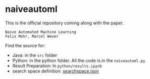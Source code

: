 # naiveautoml
This is the official repository coming along with the paper.
```
Naive Automated Machine Learning
Felix Mohr, Marcel Wever
```
Find the source for:
- Java: in  the `src` folder
- Python: in the python folder. All the code is in the `naiveautoml.py`
- Result Preparation: In `python/results.ipynb`
- search space definition: [searchspace.json](https://github.com/fmohr/naiveautoml/blob/mlj2021/python/singularity/searchspace.json)
